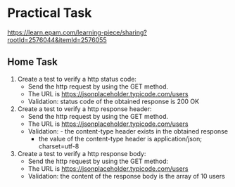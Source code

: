 # Practical Task

https://learn.epam.com/learning-piece/sharing?rootId=2576044&itemId=2576055

## Home Task

1. Create a test to verify a http status code:
    - Send the http request by using the GET method.
    - The URL is https://jsonplaceholder.typicode.com/users
    - Validation: status code of the obtained response is 200 OK
2. Create a test to verify a http response header:
    - Send the http request by using the GET method.
    - The URL is https://jsonplaceholder.typicode.com/users
    - Validation: - the content-type header exists in the obtained response
      - the value of the content-type header is application/json; charset=utf-8
3. Create a test to verify a http response body:
    - Send the http request by using the GET method:
    - The URL is https://jsonplaceholder.typicode.com/users
    - Validation: the content of the response body is the array of 10 users
